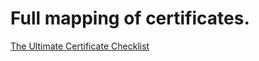 # Full mapping of certificates.

[The Ultimate Certificate Checklist](https://pauljerimy.com/security-certification-roadmap/)
